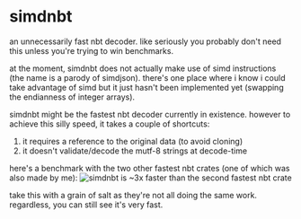 # simdnbt

an unnecessarily fast nbt decoder. like seriously you probably don't need this unless you're trying to win benchmarks.

at the moment, simdnbt does not actually make use of simd instructions (the name is a parody of simdjson). there's one place where i know i could take advantage of simd but it just hasn't been implemented yet (swapping the endianness of integer arrays).

simdnbt might be the fastest nbt decoder currently in existence. however to achieve this silly speed, it takes a couple of shortcuts:
1. it requires a reference to the original data (to avoid cloning)
2. it doesn't validate/decode the mutf-8 strings at decode-time

here's a benchmark with the two other fastest nbt crates (one of which was also made by me):
![simdnbt is ~3x faster than the second fastest nbt crate](https://github.com/mat-1/simdnbt/assets/27899617/4800c672-2800-4b7d-a56a-dcd57d70f094)

take this with a grain of salt as they're not all doing the same work. regardless, you can still see it's very fast.
